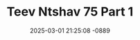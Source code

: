 ---
layout: movie-video-data
date: 2025-03-01 21:25:08 -0889
categories: movie

# Site Attributes
title: "Teev Ntshav 75 Part 1"
permalink: "/movie/Teev_Ntshav_75_Part_1"

# Movie Attributes
synopsis: "Teev ntshav 75 yog ib zaj dab neeg ua thaj yeeb thiab kab zuag nkawv tau haus tshav tes thaum 1975 ua ke. Lub sij hawm ntawv lub teb chaws los tsuas poob rau nplog liab tes. Yaj pov thiaj tau coj kab zuag khiav tuaj mus rau thaib teb thiaj pom tau hais tias muaj hmoob tsis hlub hmoob. peb hmoob thiaj raug kev txom nyem tuag puv roob puv hav. zaj dab neeg no yog ib zaj tu siab kawg nkaus. "
producer: "Kos Muas"
director: ""
writer: "Kos Muas"
video_link: "https://youtu.be/10a2zMYOJWQ?si=GiAFzOrkX6pLqDKj"
genre: "Action Historical"
year: "2002"
release_type: "VHS"
storage: "Center for Hmong Studies"
thumbnail: "/assets/images/movie_thumbnails/Teev Ntshav 75 Part 1.JPEG"
publishing_company: "Ntsa Iab Production"

# Sequels + Parts
base_movie: "Teev Ntshav 75 Part 1"
total_parts: 0
sequel: "Teev Ntshav 75 Part 2"

# Movie Cast
cast:
- name: "Kos Muas"
- name: "Xab Thoj"
- name: "Xia Muas"
- name: "Maiv Thoj"
- name: "Kub Lis"
- name: "Xeeb Hawj"
- name: "Foom Hawj"
- name: "Lwm Xyooj"
---